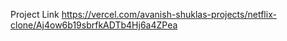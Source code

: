 Project Link
https://vercel.com/avanish-shuklas-projects/netflix-clone/Aj4ow6b19sbrfkADTb4Hj6a4ZPea
